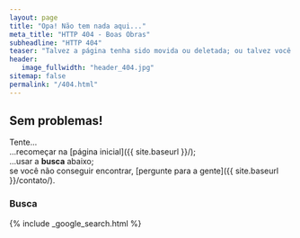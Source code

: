 ```yaml
---
layout: page
title: "Opa! Não tem nada aqui..."
meta_title: "HTTP 404 - Boas Obras"
subheadline: "HTTP 404"
teaser: "Talvez a página tenha sido movida ou deletada; ou talvez você tenha digitado o link incorreto?"
header:
   image_fullwidth: "header_404.jpg"
sitemap: false
permalink: "/404.html"
---
```

## Sem problemas!

Tente...<br/>
...recomeçar na [página inicial]({{ site.baseurl }}/);<br/>
...usar a **busca** abaixo; <br/>
se você não conseguir encontrar, [pergunte para a gente]({{ site.baseurl }}/contato/).

### Busca

{% include _google_search.html %}
